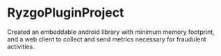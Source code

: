 # RyzgoPluginProject
Created an embeddable android library with minimum memory footprint, and a web client to collect and send metrics necessary for fraudulent activities.
